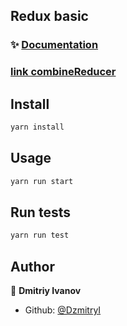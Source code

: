 ## Redux basic

### ✨ [Documentation](https://github.com/evolution-gaming/typescript-bootcamp/tree/main/homeworks/05-redux-basic)

### [link combineReducer](https://codesandbox.io/s/001-redux-forked-sm1w2?file=/src/index.ts)
## Install

```sh
yarn install
```

## Usage

```sh
yarn run start
```

## Run tests

```sh
yarn run test
```

## Author

👤 **Dmitriy Ivanov**

* Github: [@DzmitryI](https://github.com/DzmitryI)
